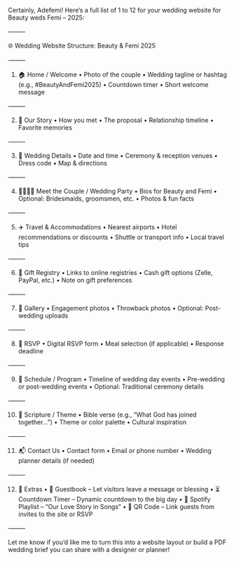 Certainly, Adefemi! Here’s a full list of 1 to 12 for your wedding website for Beauty weds Femi – 2025:

⸻

🌐 Wedding Website Structure: Beauty & Femi 2025

⸻

1. 🏠 Home / Welcome
	•	Photo of the couple
	•	Wedding tagline or hashtag (e.g., #BeautyAndFemi2025)
	•	Countdown timer
	•	Short welcome message

⸻

2. 💑 Our Story
	•	How you met
	•	The proposal
	•	Relationship timeline
	•	Favorite memories

⸻

3. 💍 Wedding Details
	•	Date and time
	•	Ceremony & reception venues
	•	Dress code
	•	Map & directions

⸻

4. 👰🏾🤵🏾 Meet the Couple / Wedding Party
	•	Bios for Beauty and Femi
	•	Optional: Bridesmaids, groomsmen, etc.
	•	Photos & fun facts

⸻

5. ✈️ Travel & Accommodations
	•	Nearest airports
	•	Hotel recommendations or discounts
	•	Shuttle or transport info
	•	Local travel tips

⸻

6. 🎁 Gift Registry
	•	Links to online registries
	•	Cash gift options (Zelle, PayPal, etc.)
	•	Note on gift preferences

⸻

7. 📸 Gallery
	•	Engagement photos
	•	Throwback photos
	•	Optional: Post-wedding uploads

⸻

8. 📝 RSVP
	•	Digital RSVP form
	•	Meal selection (if applicable)
	•	Response deadline

⸻

9. 📖 Schedule / Program
	•	Timeline of wedding day events
	•	Pre-wedding or post-wedding events
	•	Optional: Traditional ceremony details

⸻

10. 📜 Scripture / Theme
	•	Bible verse (e.g., “What God has joined together…”)
	•	Theme or color palette
	•	Cultural inspiration

⸻

11. 📬 Contact Us
	•	Contact form
	•	Email or phone number
	•	Wedding planner details (if needed)

⸻

12. 🎉 Extras
	•	💌 Guestbook – Let visitors leave a message or blessing
	•	⏳ Countdown Timer – Dynamic countdown to the big day
	•	🎵 Spotify Playlist – “Our Love Story in Songs”
	•	📱 QR Code – Link guests from invites to the site or RSVP

⸻

Let me know if you’d like me to turn this into a website layout or build a PDF wedding brief you can share with a designer or planner!